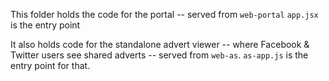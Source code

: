 
This folder holds the code for the portal -- served from `web-portal`
`app.jsx` is the entry point

It also holds code for the standalone advert viewer -- where Facebook & Twitter users see shared adverts -- served from `web-as`.
`as-app.js` is the entry point for that.